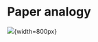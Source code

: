 
# Paper analogy

![](../../../images/tech-video/trinity/Container_Mockup_Contents.png){width=800px}

